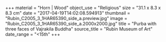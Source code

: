 +++
material = "Horn | Wood"
object_use = "Religious"
size = "31.1 x 8.3 x 8.3 cm"
date = "2017-04-19T14:02:08.594913"
thumbnail = "Rubin_C2005_3_1HAR65390_side_a.preview.jpg"
image = "Rubin_C2005_3_1HAR65390_side_a.2000x2000.jpg"
title = "Purba with three faces of Vajrakila Buddha"
source_title = "Rubin Museum of Art"
date_range = "<15th"
+++
